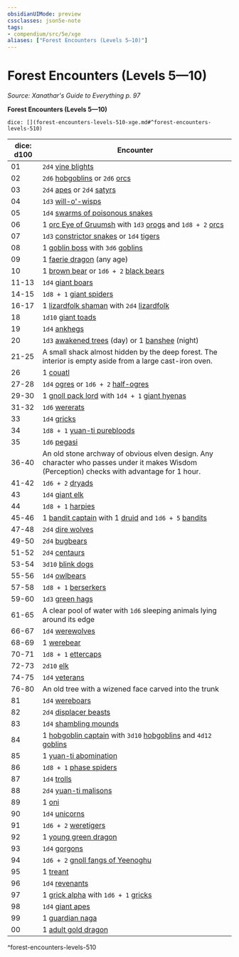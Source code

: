 ```yaml
---
obsidianUIMode: preview
cssclasses: json5e-note
tags:
- compendium/src/5e/xge
aliases: ["Forest Encounters (Levels 5—10)"]
---
```

# Forest Encounters (Levels 5—10)
*Source: Xanathar's Guide to Everything p. 97* 

**Forest Encounters (Levels 5—10)**

`dice: [](forest-encounters-levels-510-xge.md#^forest-encounters-levels-510)`

| dice: d100 | Encounter |
|------------|-----------|
| 01 | `2d4` [vine blights](Mechanics/bestiary/plant/vine-blight.md) |
| 02 | `2d6` [hobgoblins](Mechanics/bestiary/humanoid/hobgoblin.md) or `2d6` [orcs](Mechanics/bestiary/humanoid/orc.md) |
| 03 | `2d4` [apes](Mechanics/bestiary/beast/ape.md) or `2d4` [satyrs](Mechanics/bestiary/fey/satyr.md) |
| 04 | `1d3` [will-o'-wisps](Mechanics/bestiary/undead/will-o-wisp.md) |
| 05 | `1d4` [swarms of poisonous snakes](Mechanics/bestiary/beast/swarm-of-poisonous-snakes.md) |
| 06 | 1 [orc Eye of Gruumsh](Mechanics/bestiary/humanoid/orc-eye-of-gruumsh.md) with `1d3` [orogs](Mechanics/bestiary/humanoid/orog.md) and `1d8 + 2` [orcs](Mechanics/bestiary/humanoid/orc.md) |
| 07 | `1d3` [constrictor snakes](Mechanics/bestiary/beast/constrictor-snake.md) or `1d4` [tigers](Mechanics/bestiary/beast/tiger.md) |
| 08 | 1 [goblin boss](Mechanics/bestiary/humanoid/goblin-boss.md) with `3d6` [goblins](Mechanics/bestiary/humanoid/goblin.md) |
| 09 | 1 [faerie dragon](Mechanics/bestiary/dragon/faerie-dragon-red.md) (any age) |
| 10 | 1 [brown bear](Mechanics/bestiary/beast/brown-bear.md) or `1d6 + 2` [black bears](Mechanics/bestiary/beast/black-bear.md) |
| 11-13 | `1d4` [giant boars](Mechanics/bestiary/beast/giant-boar.md) |
| 14-15 | `1d8 + 1` [giant spiders](Mechanics/bestiary/beast/giant-spider.md) |
| 16-17 | 1 [lizardfolk shaman](Mechanics/bestiary/humanoid/lizardfolk-shaman.md) with `2d4` [lizardfolk](Mechanics/bestiary/humanoid/lizardfolk.md) |
| 18 | `1d10` [giant toads](Mechanics/bestiary/beast/giant-toad.md) |
| 19 | `1d4` [ankhegs](Mechanics/bestiary/monstrosity/ankheg.md) |
| 20 | `1d3` [awakened trees](Mechanics/bestiary/plant/awakened-tree.md) (day) or 1 [banshee](Mechanics/bestiary/undead/banshee.md) (night) |
| 21-25 | A small shack almost hidden by the deep forest. The interior is empty aside from a large cast-iron oven. |
| 26 | 1 [couatl](Mechanics/bestiary/celestial/couatl.md) |
| 27-28 | `1d4` [ogres](Mechanics/bestiary/giant/ogre.md) or `1d6 + 2` [half-ogres](Mechanics/bestiary/giant/half-ogre-ogrillon.md) |
| 29-30 | 1 [gnoll pack lord](Mechanics/bestiary/humanoid/gnoll-pack-lord.md) with `1d4 + 1` [giant hyenas](Mechanics/bestiary/beast/giant-hyena.md) |
| 31-32 | `1d6` [wererats](Mechanics/bestiary/humanoid/wererat.md) |
| 33 | `1d4` [gricks](Mechanics/bestiary/monstrosity/grick.md) |
| 34 | `1d8 + 1` [yuan-ti purebloods](Mechanics/bestiary/humanoid/yuan-ti-pureblood.md) |
| 35 | `1d6` [pegasi](Mechanics/bestiary/celestial/pegasus.md) |
| 36-40 | An old stone archway of obvious elven design. Any character who passes under it makes Wisdom (Perception) checks with advantage for 1 hour. |
| 41-42 | `1d6 + 2` [dryads](Mechanics/bestiary/fey/dryad.md) |
| 43 | `1d4` [giant elk](Mechanics/bestiary/beast/giant-elk.md) |
| 44 | `1d8 + 1` [harpies](Mechanics/bestiary/monstrosity/harpy.md) |
| 45-46 | 1 [bandit captain](Mechanics/bestiary/humanoid/bandit-captain.md) with 1 [druid](Mechanics/bestiary/humanoid/druid.md) and `1d6 + 5` [bandits](Mechanics/bestiary/humanoid/bandit.md) |
| 47-48 | `2d4` [dire wolves](Mechanics/bestiary/beast/dire-wolf.md) |
| 49-50 | `2d4` [bugbears](Mechanics/bestiary/humanoid/bugbear.md) |
| 51-52 | `2d4` [centaurs](Mechanics/bestiary/monstrosity/centaur.md) |
| 53-54 | `3d10` [blink dogs](Mechanics/bestiary/fey/blink-dog.md) |
| 55-56 | `1d4` [owlbears](Mechanics/bestiary/monstrosity/owlbear.md) |
| 57-58 | `1d8 + 1` [berserkers](Mechanics/bestiary/humanoid/berserker.md) |
| 59-60 | `1d3` [green hags](Mechanics/bestiary/fey/green-hag.md) |
| 61-65 | A clear pool of water with `1d6` sleeping animals lying around its edge |
| 66-67 | `1d4` [werewolves](Mechanics/bestiary/humanoid/werewolf.md) |
| 68-69 | 1 [werebear](Mechanics/bestiary/humanoid/werebear.md) |
| 70-71 | `1d8 + 1` [ettercaps](Mechanics/bestiary/monstrosity/ettercap.md) |
| 72-73 | `2d10` [elk](Mechanics/bestiary/beast/elk.md) |
| 74-75 | `1d4` [veterans](Mechanics/bestiary/humanoid/veteran.md) |
| 76-80 | An old tree with a wizened face carved into the trunk |
| 81 | `1d4` [wereboars](Mechanics/bestiary/humanoid/wereboar.md) |
| 82 | `2d4` [displacer beasts](Mechanics/bestiary/monstrosity/displacer-beast.md) |
| 83 | `1d4` [shambling mounds](Mechanics/bestiary/plant/shambling-mound.md) |
| 84 | 1 [hobgoblin captain](Mechanics/bestiary/humanoid/hobgoblin-captain.md) with `3d10` [hobgoblins](Mechanics/bestiary/humanoid/hobgoblin.md) and `4d12` [goblins](Mechanics/bestiary/humanoid/goblin.md) |
| 85 | 1 [yuan-ti abomination](Mechanics/bestiary/monstrosity/yuan-ti-abomination.md) |
| 86 | `1d8 + 1` [phase spiders](Mechanics/bestiary/monstrosity/phase-spider.md) |
| 87 | `1d4` [trolls](Mechanics/bestiary/giant/troll.md) |
| 88 | `2d4` [yuan-ti malisons](Mechanics/bestiary/monstrosity/yuan-ti-malison-type-1.md) |
| 89 | 1 [oni](Mechanics/bestiary/giant/oni.md) |
| 90 | `1d4` [unicorns](Mechanics/bestiary/celestial/unicorn.md) |
| 91 | `1d6 + 2` [weretigers](Mechanics/bestiary/humanoid/weretiger.md) |
| 92 | 1 [young green dragon](Mechanics/bestiary/dragon/young-green-dragon.md) |
| 93 | `1d4` [gorgons](Mechanics/bestiary/monstrosity/gorgon.md) |
| 94 | `1d6 + 2` [gnoll fangs of Yeenoghu](Mechanics/bestiary/fiend/gnoll-fang-of-yeenoghu.md) |
| 95 | 1 [treant](Mechanics/bestiary/plant/treant.md) |
| 96 | `1d4` [revenants](Mechanics/bestiary/undead/revenant.md) |
| 97 | 1 [grick alpha](Mechanics/bestiary/monstrosity/grick-alpha.md) with `1d6 + 1` [gricks](Mechanics/bestiary/monstrosity/grick.md) |
| 98 | `1d4` [giant apes](Mechanics/bestiary/beast/giant-ape.md) |
| 99 | 1 [guardian naga](Mechanics/bestiary/monstrosity/guardian-naga.md) |
| 00 | 1 [adult gold dragon](Mechanics/bestiary/dragon/adult-gold-dragon.md) |
^forest-encounters-levels-510